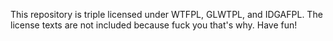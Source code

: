 This repository is triple licensed under WTFPL, GLWTPL, and IDGAFPL.
The license texts are not included because fuck you that's why.
Have fun!
